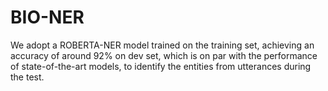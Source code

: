 # BIO-NER

We adopt a ROBERTA-NER model trained on the training set, achieving an accuracy of around 92% on dev set, which is on par with the performance of state-of-the-art models, to identify the entities from utterances during the test.


